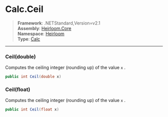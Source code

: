 # Calc.Ceil

> **Framework**: .NETStandard,Version=v2.1  
> **Assembly**: [Heirloom.Core][0]  
> **Namespace**: [Heirloom][0]  
> **Type**: [Calc][1]  

--------------------------------------------------------------------------------

### Ceil(double)

Computes the ceiling integer (rounding up) of the value `x` .

```cs
public int Ceil(double x)
```

### Ceil(float)

Computes the ceiling integer (rounding up) of the value `x` .

```cs
public int Ceil(float x)
```

[0]: ../Heirloom.Core.md
[1]: Heirloom.Calc.md
